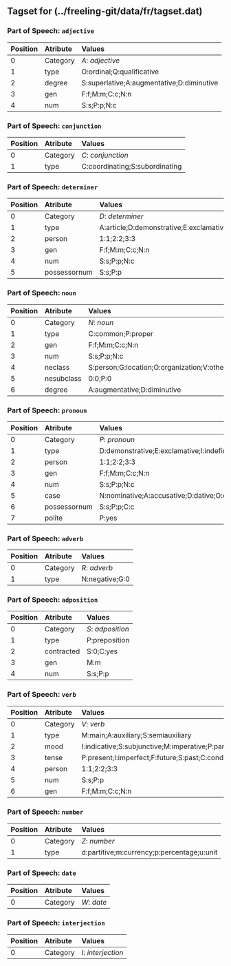 ## Tagset for (../freeling-git/data/fr/tagset.dat)

### Part of Speech: `adjective`
| Position | Atribute | Values |
|:----     |:----     |:----   |
| 0        | Category | *A*: _adjective_ |
| 1 | type | O:ordinal;Q:qualificative |
| 2 | degree | S:superlative;A:augmentative;D:diminutive |
| 3 | gen | F:f;M:m;C:c;N:n |
| 4 | num | S:s;P:p;N:c |
### Part of Speech: `conjunction`
| Position | Atribute | Values |
|:----     |:----     |:----   |
| 0        | Category | *C*: _conjunction_ |
| 1 | type | C:coordinating;S:subordinating |
### Part of Speech: `determiner`
| Position | Atribute | Values |
|:----     |:----     |:----   |
| 0        | Category | *D*: _determiner_ |
| 1 | type | A:article;D:demonstrative;E:exclamative;I:indefinite;T:interrogative;N:numeral;P:possessive;R:relative |
| 2 | person | 1:1;2:2;3:3 |
| 3 | gen | F:f;M:m;C:c;N:n |
| 4 | num | S:s;P:p;N:c |
| 5 | possessornum | S:s;P:p |
### Part of Speech: `noun`
| Position | Atribute | Values |
|:----     |:----     |:----   |
| 0        | Category | *N*: _noun_ |
| 1 | type | C:common;P:proper |
| 2 | gen | F:f;M:m;C:c;N:n |
| 3 | num | S:s;P:p;N:c |
| 4 | neclass | S:person;G:location;O:organization;V:other |
| 5 | nesubclass | 0:0;P:0 |
| 6 | degree | A:augmentative;D:diminutive |
### Part of Speech: `pronoun`
| Position | Atribute | Values |
|:----     |:----     |:----   |
| 0        | Category | *P*: _pronoun_ |
| 1 | type | D:demonstrative;E:exclamative;I:indefinite;T:interrogative;N:numeral;P:personal;X:possessive;R:relative |
| 2 | person | 1:1;2:2;3:3 |
| 3 | gen | F:f;M:m;C:c;N:n |
| 4 | num | S:s;P:p;N:c |
| 5 | case | N:nominative;A:accusative;D:dative;O:oblique |
| 6 | possessornum | S:s;P:p;C:c |
| 7 | polite | P:yes |
### Part of Speech: `adverb`
| Position | Atribute | Values |
|:----     |:----     |:----   |
| 0        | Category | *R*: _adverb_ |
| 1 | type | N:negative;G:0 |
### Part of Speech: `adposition`
| Position | Atribute | Values |
|:----     |:----     |:----   |
| 0        | Category | *S*: _adposition_ |
| 1 | type | P:preposition |
| 2 | contracted | S:0;C:yes |
| 3 | gen | M:m |
| 4 | num | S:s;P:p |
### Part of Speech: `verb`
| Position | Atribute | Values |
|:----     |:----     |:----   |
| 0        | Category | *V*: _verb_ |
| 1 | type | M:main;A:auxiliary;S:semiauxiliary |
| 2 | mood | I:indicative;S:subjunctive;M:imperative;P:participle;G:gerund;N:infinitive |
| 3 | tense | P:present;I:imperfect;F:future;S:past;C:conditional |
| 4 | person | 1:1;2:2;3:3 |
| 5 | num | S:s;P:p |
| 6 | gen | F:f;M:m;C:c;N:n |
### Part of Speech: `number`
| Position | Atribute | Values |
|:----     |:----     |:----   |
| 0        | Category | *Z*: _number_ |
| 1 | type | d:partitive;m:currency;p:percentage;u:unit |
### Part of Speech: `date`
| Position | Atribute | Values |
|:----     |:----     |:----   |
| 0        | Category | *W*: _date_ |
### Part of Speech: `interjection`
| Position | Atribute | Values |
|:----     |:----     |:----   |
| 0        | Category | *I*: _interjection_ |
